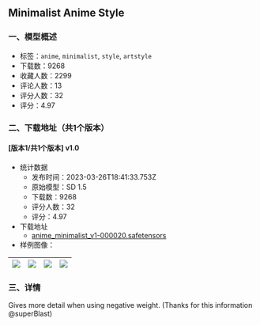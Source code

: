 ## Minimalist Anime Style
### 一、模型概述

- 标签：`anime`, `minimalist`, `style`, `artstyle`
- 下载数：9268
- 收藏人数：2299
- 评论人数：13
- 评分人数：32
- 评分：4.97

### 二、下载地址（共1个版本）

#### [版本1/共1个版本] v1.0

- 统计数据
  - 发布时间：2023-03-26T18:41:33.753Z
  - 原始模型：SD 1.5
  - 下载数：9268
  - 评分人数：32
  - 评分：4.97
- 下载地址
  - [anime_minimalist_v1-000020.safetensors](https://civitai.com/api/download/models/29709)
- 样例图像：

| <img src="https://image.civitai.com/xG1nkqKTMzGDvpLrqFT7WA/3dc34bb7-c730-4f14-556d-b9dd36493400/width=450/336272.jpeg" /> | <img src="https://image.civitai.com/xG1nkqKTMzGDvpLrqFT7WA/cc16fa99-8afb-40ef-2a59-b37d75036600/width=450/336271.jpeg" /> | <img src="https://image.civitai.com/xG1nkqKTMzGDvpLrqFT7WA/85f78fe2-403a-48ec-068e-c3cae0740000/width=450/336274.jpeg" /> | <img src="https://image.civitai.com/xG1nkqKTMzGDvpLrqFT7WA/ef69ed48-237e-46c2-a404-89011420f500/width=450/336273.jpeg" /> |
| ---- | ---- | ---- | ---- |


### 三、详情
<p>Gives more detail when using negative weight. (Thanks for this information @superBlast)</p>